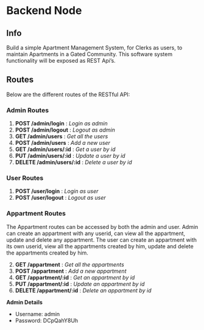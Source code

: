 # Backend Node

## Info

Build a simple Apartment Management System, for Clerks as users, to maintain Apartments
in a Gated Community. This software system functionality will be exposed as REST Api’s.

## Routes

Below are the different routes of the RESTful API:

### Admin Routes

1. **POST /admin/login** : _Login as admin_
2. **POST /admin/logout** : _Logout as admin_
3. **GET /admin/users** : _Get all the users_
4. **POST /admin/users** : _Add a new user_
5. **GET /admin/users/:id** : _Get a user by id_
6. **PUT /admin/users/:id** : _Update a user by id_
7. **DELETE /admin/users/:id** : _Delete a user by id_

### User Routes

1. **POST /user/login** : _Login as user_
2. **POST /user/logout** : _Logout as user_

### Appartment Routes

The Appartment routes can be accessed by both the admin and user.
Admin can create an appartment with any userid, can view all the appartment, update and delete any appartment.
The user can create an appartment with its own userid, view all the appartments created by him, update and delete the appartments created by him.

2. **GET /appartment** : _Get all the appartments_
3. **POST /appartment** : _Add a new appartment_
4. **GET /appartment/:id** : _Get an appartment by id_
5. **PUT /appartment/:id** : _Update an appartment by id_
6. **DELETE /appartment/:id** : _Delete an appartment by id_

**Admin Details**

- Username: admin
- Password: DCpQahY8Uh
